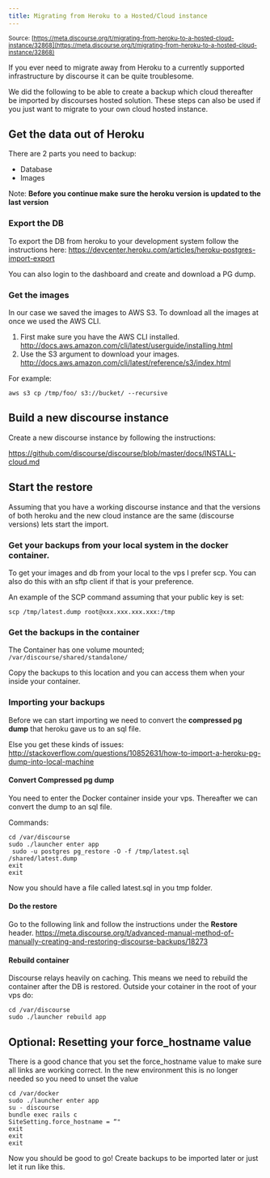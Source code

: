 ```yaml
---
title: Migrating from Heroku to a Hosted/Cloud instance
---
```


<small class="documentation-source">Source: [https://meta.discourse.org/t/migrating-from-heroku-to-a-hosted-cloud-instance/32868](https://meta.discourse.org/t/migrating-from-heroku-to-a-hosted-cloud-instance/32868)</small>

If you ever need to migrate away from Heroku to a currently supported infrastructure by discourse it can be quite troublesome. 

We did the following to be able to create a backup which cloud thereafter be imported by discourses hosted solution. These steps can also be used if you just want to migrate to your own cloud hosted instance.

## Get the data out of Heroku
There are 2 parts you need to backup:

 - Database
 - Images

Note: **Before you continue make sure the heroku version is updated to the last version**

### Export the DB
To export the DB from heroku to your development system follow the instructions here:
https://devcenter.heroku.com/articles/heroku-postgres-import-export

You can also login to the dashboard and create and download a PG dump.

### Get the images
In our case we saved the images to AWS S3. To download all the images at once we used the AWS CLI.

 1. First make sure you have the AWS CLI installed.
http://docs.aws.amazon.com/cli/latest/userguide/installing.html
 2. Use the S3 argument to download your images.
http://docs.aws.amazon.com/cli/latest/reference/s3/index.html

For example:

    aws s3 cp /tmp/foo/ s3://bucket/ --recursive

## Build a new discourse instance
Create a new discourse instance by following the instructions:

https://github.com/discourse/discourse/blob/master/docs/INSTALL-cloud.md

## Start the restore
Assuming that you have a working discourse instance and that the versions of both heroku and the new cloud instance are the same (discourse versions) lets start the import.

### Get your backups from your local system in the docker container.
To get your images and db from your local to the vps I prefer scp. You can also do this with an sftp client if that is your preference.

An example of the SCP command assuming that your public key is set:

    scp /tmp/latest.dump root@xxx.xxx.xxx.xxx:/tmp

### Get the backups in the container
The Container has one volume mounted; `/var/discourse/shared/standalone/`

Copy the backups to this location and you can access them when your inside your container.

### Importing your backups
Before we can start importing we need to convert the **compressed pg dump** that heroku gave us to an sql file. 

Else you get these kinds of issues:
http://stackoverflow.com/questions/10852631/how-to-import-a-heroku-pg-dump-into-local-machine

#### Convert Compressed pg dump
You need to enter the Docker container inside your vps. Thereafter we can convert the dump to an sql file.

Commands:

    cd /var/discourse
    sudo ./launcher enter app
     sudo -u postgres pg_restore -O -f /tmp/latest.sql  /shared/latest.dump
    exit
    exit

Now you should have a file called latest.sql in you tmp folder.

#### Do the restore
Go to the following link and follow the instructions under the **Restore** header.
https://meta.discourse.org/t/advanced-manual-method-of-manually-creating-and-restoring-discourse-backups/18273

#### Rebuild container
Discourse relays heavily on caching. This means we need to rebuild the container after the DB is restored. Outside your cotainer in the root of your vps do:

    cd /var/discourse
    sudo ./launcher rebuild app

## Optional: Resetting your force_hostname value
There is a good chance that you set the force_hostname value to make sure all links are working correct. In the new environment this is no longer needed so you need to unset the value

    cd /var/docker
    sudo ./launcher enter app
    su - discourse
    bundle exec rails c
    SiteSetting.force_hostname = “"
    exit
    exit
    exit
    

Now you should be good to go! Create backups to be imported later or just let it run like this.

